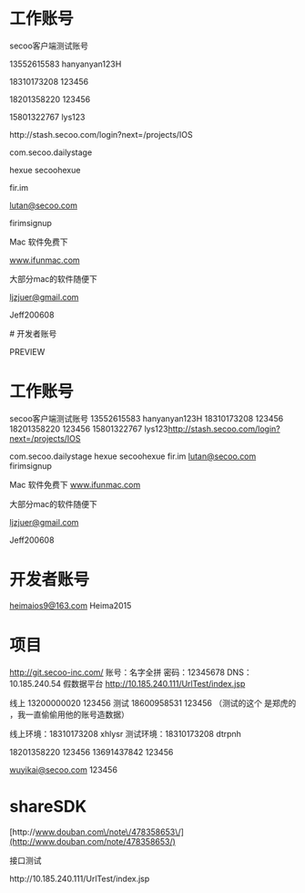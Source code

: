 # 工作账号

secoo客户端测试账号

13552615583 hanyanyan123H

18310173208 123456

18201358220 123456

15801322767 lys123

http:\/\/stash.secoo.com\/login?next=\/projects\/IOS

com.secoo.dailystage

hexue secoohexue

fir.im

lutan@secoo.com

firimsignup

Mac 软件免费下

www.ifunmac.com

大部分mac的软件随便下

ljzjuer@gmail.com

Jeff200608

\# 开发者账号

PREVIEW

# **工作账号**

secoo客户端测试账号 13552615583 hanyanyan123H 18310173208 123456 18201358220 123456 15801322767 lys123[http:\/\/stash.secoo.com\/login?next=\/projects\/IOS](http://stash.secoo.com/login?next=/projects/IOS)

com.secoo.dailystage hexue secoohexue fir.im lutan@secoo.com firimsignup

Mac 软件免费下 www.ifunmac.com

大部分mac的软件随便下

ljzjuer@gmail.com

Jeff200608

# **开发者账号**

heimaios9@163.com Heima2015

# **项目**

[http:\/\/git.secoo-inc.com\/](http://git.secoo-inc.com/) 账号：名字全拼 密码：12345678 DNS：10.185.240.54 假数据平台 [http:\/\/10.185.240.111\/UrlTest\/index.jsp](http://10.185.240.111/UrlTest/index.jsp)

线上 13200000020 123456 测试 18600958531 123456 （测试的这个 是郑虎的 ，我一直偷偷用他的账号造数据）

线上环境：18310173208 xhlysr 测试环境：18310173208 dtrpnh

18201358220 123456 13691437842 123456

wuyikai@secoo.com 123456

# **shareSDK**

[http:\/\/www.douban.com\/note\/478358653\/](http://www.douban.com/note/478358653/)

接口测试

http:\/\/10.185.240.111\/UrlTest\/index.jsp

